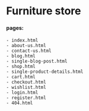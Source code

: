 # Furniture store

#### pages:
    - index.html
    - about-us.html
    - contact-us.html
    - blog.html
    - single-blog-post.html
    - shop.html
    - single-product-details.html
    - cart.html
    - checkout.html
    - wishlist.html
    - login.html
    - register.html
    - 404.html
